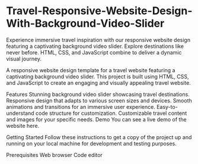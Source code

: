 # Travel-Responsive-Website-Design-With-Background-Video-Slider
Experience immersive travel inspiration with our responsive website design featuring a captivating background video slider. Explore destinations like never before. HTML, CSS, and JavaScript combine to deliver a dynamic visual journey.

A responsive website design template for a travel website featuring a captivating background video slider. This project is built using HTML, CSS, and JavaScript to create an engaging and visually appealing travel website.

Features
Stunning background video slider showcasing travel destinations.
Responsive design that adapts to various screen sizes and devices.
Smooth animations and transitions for an immersive user experience.
Easy-to-understand code structure for customization.
Customizable travel content and images for your specific needs.
Demo
You can see a live demo of the website here.

Getting Started
Follow these instructions to get a copy of the project up and running on your local machine for development and testing purposes.

Prerequisites
Web browser
Code editor
